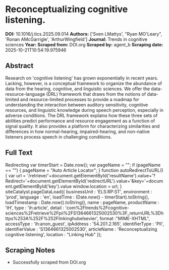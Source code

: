 # Reconceptualizing cognitive listening.

**DOI:** 10.1016/j.tics.2025.09.014
**Authors:** ['Sven LMattys', "Ryan MO'Leary", 'Ronan AMcGarrigle', 'ArthurWingfield']
**Journal:** Trends in cognitive sciences
**Year:** 
**Scraped from:** DOI.org
**Scraped by:** agent_b
**Scraping date:** 2025-10-21T10:54:19.975946

## Abstract

Research on 'cognitive listening' has grown exponentially in recent years. Lacking, however, is a conceptual framework to organize the abundance of data from the hearing, cognitive, and linguistic sciences. We offer the data-resource-language (DRL) framework that draws from the notions of data-limited and resource-limited processes to provide a roadmap for understanding the interaction between auditory sensitivity, cognitive resources, and linguistic knowledge during speech perception, especially in adverse conditions. The DRL framework explains how these three sets of abilities predict performance and resource engagement as a function of signal quality. It also provides a platform for characterizing similarities and differences in how normal-hearing, impaired-hearing, and non-native listeners process speech in challenging conditions.

## Full Text

Redirecting var timerStart = Date.now(); var pageName = ""; if (pageName == "") { pageName = "Auto Article Locator"; } function autoRedirectToURL() { var url = '/retrieve/'+document.getElementById('resultName').value+'?Redirect='+document.getElementById('redirectURL').value+'&key='+document.getElementById('key').value window.location = url; } siteCatalyst.pageDataLoad({ businessUnit : 'ELS:RP:ST', environment : 'prod', language : 'en', loadTime : (Date.now() - timerStart).toString(), loadTimestamp : Date.now().toString(), name : pageName, productName : 'IH', type : 'ih:article', detail : 'com%2Ftrends%2Fcognitive-sciences%2Fretrieve%2Fpii%2FS1364661325002530%3F_returnURL%3Dhttps%253A%252F%252Flinkinghubelsevier', format :"MIME-XHTML", accessType : 'ih:anon_guest', ipAddress : '54.201.2.165', identifierType : 'PII', identifierValue : 'S1364661325002530', articleName : 'Reconceptualizing cognitive listening', location : "Linking Hub" });

## Scraping Notes

- Successfully scraped from DOI.org
